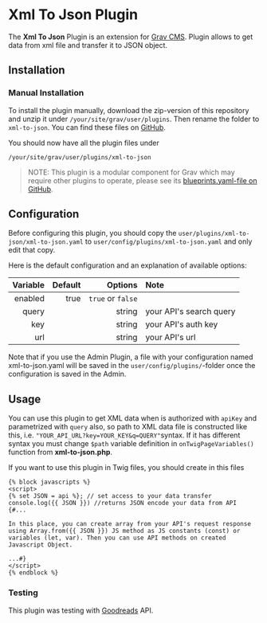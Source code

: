# Xml To Json Plugin
The **Xml To Json** Plugin is an extension for [Grav CMS](http://github.com/getgrav/grav). Plugin allows to get data from xml file and transfer it to JSON object.

## Installation
### Manual Installation

To install the plugin manually, download the zip-version of this repository and unzip it under `/your/site/grav/user/plugins`. Then rename the folder to `xml-to-json`. You can find these files on [GitHub](https://github.com/pawelsla/grav-plugin-xml-to-json).

You should now have all the plugin files under

    /your/site/grav/user/plugins/xml-to-json
	
> NOTE: This plugin is a modular component for Grav which may require other plugins to operate, please see its [blueprints.yaml-file on GitHub](https://github.com/pawelsla/grav-plugin-xml-to-json/blueprints.yaml).

## Configuration

Before configuring this plugin, you should copy the `user/plugins/xml-to-json/xml-to-json.yaml` to `user/config/plugins/xml-to-json.yaml` and only edit that copy.

Here is the default configuration and an explanation of available options:

| Variable | Default | Options         | Note                    |
| --------:| -------:| -------:        | :----                   |
| enabled  | true    |`true` or `false`|                         |
| query    |         | string          | your API's search query |
| key      |         | string          | your API's auth key     |
| url      |         | string          | your API's url          |  

Note that if you use the Admin Plugin, a file with your configuration named xml-to-json.yaml will be saved in the `user/config/plugins/`-folder once the configuration is saved in the Admin.

## Usage

You can use this plugin to get XML data when is authorized with `apiKey` and  parametrized with `query` also, so path to XML data file is constructed like this, i.e. `"YOUR_API_URL?key=YOUR_KEY&q=QUERY"`syntax. If it has different syntax you must change `$path` variable definition in `onTwigPageVariables()` function from **xml-to-json.php**. 

If you want to use this plugin in Twig files, you should create in this files 
```
{% block javascripts %}
<script>
{% set JSON = api %}; // set access to your data transfer
console.log({{ JSON }}) //returns JSON encode your data from API
{#...

In this place, you can create array from your API's request response using Array.from({{ JSON }}) JS method as JS constants (const) or variables (let, var). Then you can use API methods on created Javascript Object. 

...#}
</script>
{% endblock %}
```

### Testing
This plugin was testing with [Goodreads](https://www.goodreads.com/api) API.
